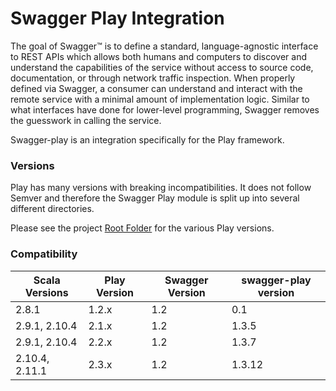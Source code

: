 # Swagger Play Integration

The goal of Swagger™ is to define a standard, language-agnostic interface to REST APIs which allows both humans and computers to discover and understand the capabilities of the service without access to source code, documentation, or through network traffic inspection. When properly defined via Swagger, a consumer can understand and interact with the remote service with a minimal amount of implementation logic. Similar to what interfaces have done for lower-level programming, Swagger removes the guesswork in calling the service.

Swagger-play is an integration specifically for the Play framework.

### Versions

Play has many versions with breaking incompatibilities.  It does not follow Semver and therefore the Swagger Play module is split up into several different directories.

Please see the project [Root Folder](https://github.com/swagger-api/swagger-play) for the various Play versions.

### Compatibility

Scala Versions | Play Version | Swagger Version | swagger-play version
---------------|--------------|-----------------|---------------------
2.8.1          | 1.2.x        | 1.2             | 0.1
2.9.1, 2.10.4  | 2.1.x        | 1.2             | 1.3.5
2.9.1, 2.10.4  | 2.2.x        | 1.2             | 1.3.7
2.10.4, 2.11.1 | 2.3.x        | 1.2             | 1.3.12



